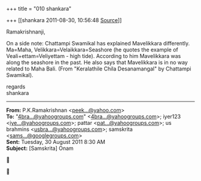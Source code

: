 +++
title = "010 shankara"

+++
[[shankara	2011-08-30, 10:56:48 [Source](https://groups.google.com/g/samskrita/c/eXB3W_E-zIk)]]



Ramakrishnanji,

  

On a side note: Chattampi Swamikal has explained Mavelikkara differently. Ma=Maha, Velikkara=Velaikkara=Seashore (he quotes the example of Veali+ettam=Veliyettam - high tide). According to him Mavelikkara was along the seashore in the past. He also says that Mavelikkara is in no way related to Maha Bali. (From "Keralathile Chila Desanamangal" by Chattampi Swamikal).



regards  
shankara  

------------------------------------------------------------------------

**From:** P.K.Ramakrishnan \<[peek...@yahoo.com]()\>  
**To:** "[4bra...@yahoogroups.com]()" \<[4bra...@yahoogroups.com]()\>; iyer123 \<[iye...@yahoogroups.com]()\>; pattar \<[pat...@yahoogroups.com]()\>; us brahmins \<[usbra...@yahoogroups.com]()\>; samskrita \<[sams...@googlegroups.com]()\>  
**Sent:** Tuesday, 30 August 2011 8:30 AM  
**Subject:** \[Samskrita\] Onam  
  





